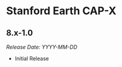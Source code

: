 # Stanford Earth CAP-X

8.x-1.0
--------------------------------------------------------------------------------  
_Release Date: YYYY-MM-DD_

- Initial Release
